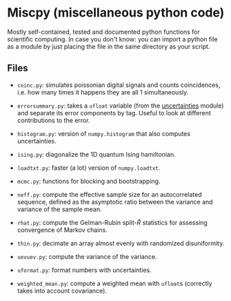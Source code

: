 # Miscpy (miscellaneous python code)

Mostly self-contained, tested and documented python functions for scientific
computing. In case you don't know: you can import a python file as a module by
just placing the file in the same directory as your script.

## Files

  * `coinc.py`: simulates poissonian digital signals and counts coincidences,
    i.e. how many times it happens they are all 1 simultaneously.
  
  * `errorsummary.py`: takes a `ufloat` variable (from the
    [uncertainties](https://github.com/lebigot/uncertainties) module) and
    separate its error components by tag. Useful to look at different
    contributions to the error.
  
  * `histogram.py`: version of `numpy.histogram` that also computes
    uncertainties.
    
  * `ising.py`: diagonalize the 1D quantum Ising hamiltonian.
  
  * `loadtxt.py`: faster (a lot) version of `numpy.loadtxt`.
  
  * `mcmc.py`: functions for blocking and bootstrapping.
  
  * `neff.py`: compute the effective sample size for an autocorrelated
    sequence, defined as the asymptotic ratio between the variance and variance
    of the sample mean.
  
  * `rhat.py`: compute the Gelman-Rubin split-$\hat R$ statistics for assessing
    convergence of Markov chains.
  
  * `thin.py`: decimate an array almost evenly with randomized disuniformity.
  
  * `uevuev.py`: compute the variance of the variance.
  
  * `uformat.py`: format numbers with uncertainties.
  
  * `weighted_mean.py`: compute a weighted mean with `ufloat`s (correctly takes
    into account covariance).
